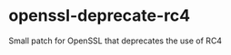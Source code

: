 openssl-deprecate-rc4
=====================

Small patch for OpenSSL that deprecates the use of RC4
